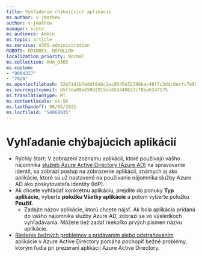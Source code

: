 ```yaml
---
title: Vyhľadanie chýbajúcich aplikácií
ms.author: v-jmathew
author: v-jmathew
manager: scotv
ms.audience: Admin
ms.topic: article
ms.service: o365-administration
ROBOTS: NOINDEX, NOFOLLOW
localization_priority: Normal
ms.collection: Adm_O365
ms.custom:
- "9004327"
- "7828"
ms.openlocfilehash: 32e51d1b7eddf8ebc2ec8545e52396bac48f7c3ddc0ecfc7e85aea50ed5c452a
ms.sourcegitcommit: b5f7da89a650d2915dc652449623c78be6247175
ms.translationtype: MT
ms.contentlocale: sk-SK
ms.lasthandoff: 08/05/2021
ms.locfileid: "54068935"
---
```

# <a name="find-missing-applications"></a>Vyhľadanie chýbajúcich aplikácií

- Rýchly štart: V zobrazení zoznamu aplikácií, ktoré používajú vášho nájomníka [služieb Azure Active Directory (Azure AD)](https://docs.microsoft.com/azure/active-directory/manage-apps/view-applications-portal) na spravovanie identít, sa zobrazí postup na zobrazenie aplikácií, známych aj ako aplikácie, ktoré sú už nastavené na používanie nájomníka služby Azure AD ako poskytovateľa identity (IdP).
- Ak chcete vyhľadať konkrétnu aplikáciu, prejdite do ponuky **Typ aplikácie,** vyberte **položku Všetky aplikácie** a potom vyberte položku **Použiť**.
  - Zadajte názov aplikácie, ktorú chcete nájsť. Ak bola aplikácia pridaná do vášho nájomníka služby Azure AD, zobrazí sa vo výsledkoch vyhľadávania. Môžete tiež zadať niekoľko prvých písmen názvu aplikácie.
- [Riešenie bežných problémov s pridávaním alebo odstraňovaním](https://docs.microsoft.com/azure/active-directory/manage-apps/troubleshoot-adding-apps) aplikácie v Azure Active Directory pomáha pochopiť bežné problémy, ktorým ľudia pri prezeraní aplikácií Azure Active Directory.
